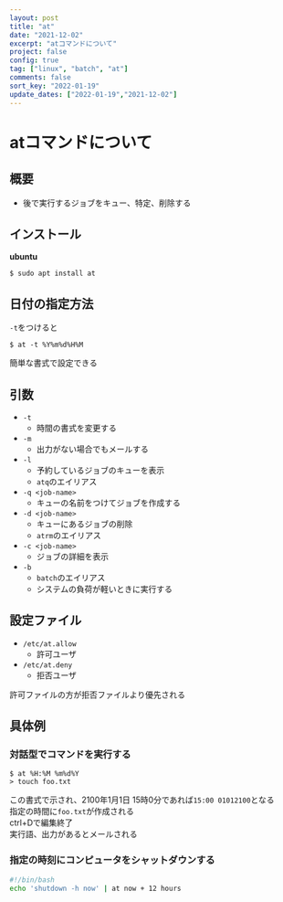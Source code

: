 ```yaml
---
layout: post
title: "at"
date: "2021-12-02"
excerpt: "atコマンドについて"
project: false
config: true
tag: ["linux", "batch", "at"]
comments: false
sort_key: "2022-01-19"
update_dates: ["2022-01-19","2021-12-02"]
---
```


# atコマンドについて

## 概要
 - 後で実行するジョブをキュー、特定、削除する

## インストール

**ubuntu**  
```console
$ sudo apt install at
```

## 日付の指定方法
`-t`をつけると
```console
$ at -t %Y%m%d%H%M
```
簡単な書式で設定できる

## 引数
 - `-t`
   - 時間の書式を変更する
 - `-m`
   - 出力がない場合でもメールする
 - `-l`
   - 予約しているジョブのキューを表示
   - `atq`のエイリアス
 - `-q <job-name>`
   - キューの名前をつけてジョブを作成する
 - `-d <job-name>`
   - キューにあるジョブの削除
   - `atrm`のエイリアス
 - `-c <job-name>`
   - ジョブの詳細を表示
 - `-b`
   - `batch`のエイリアス
   - システムの負荷が軽いときに実行する

## 設定ファイル
 - `/etc/at.allow`
   - 許可ユーザ
 - `/etc/at.deny`
   - 拒否ユーザ

許可ファイルの方が拒否ファイルより優先される

## 具体例

### 対話型でコマンドを実行する

```console
$ at %H:%M %m%d%Y
> touch foo.txt
```
この書式で示され、2100年1月1日 15時0分であれば`15:00 01012100`となる  
指定の時間に`foo.txt`が作成される  
ctrl+Dで編集終了  
実行語、出力があるとメールされる  

### 指定の時刻にコンピュータをシャットダウンする

```bash
#!/bin/bash
echo 'shutdown -h now' | at now + 12 hours
```
